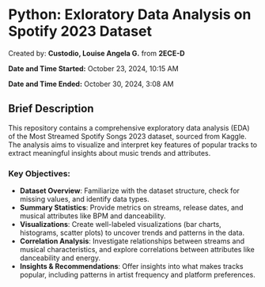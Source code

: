 # Python: Exloratory Data Analysis on Spotify 2023 Dataset

Created by: **Custodio, Louise Angela G.** from **2ECE-D** 

**Date and Time Started:** October 23, 2024, 10:15 AM  

**Date and Time Ended:** October 30, 2024, 3:08 AM

## Brief Description
This repository contains a comprehensive exploratory data analysis (EDA) of the Most Streamed Spotify Songs 2023 dataset, sourced from Kaggle. The analysis aims to visualize and interpret key features of popular tracks to extract meaningful insights about music trends and attributes.

### Key Objectives:
- **Dataset Overview**: Familiarize with the dataset structure, check for missing values, and identify data types.
- **Summary Statistics**: Provide metrics on streams, release dates, and musical attributes like BPM and danceability.
- **Visualizations**: Create well-labeled visualizations (bar charts, histograms, scatter plots) to uncover trends and patterns in the data.
- **Correlation Analysis**: Investigate relationships between streams and musical characteristics, and explore correlations between attributes like danceability and energy.
- **Insights & Recommendations**: Offer insights into what makes tracks popular, including patterns in artist frequency and platform preferences.

  

